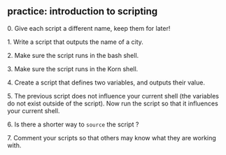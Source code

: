 ## practice: introduction to scripting

0\. Give each script a different name, keep them for later!

1\. Write a script that outputs the name of a city.

2\. Make sure the script runs in the bash shell.

3\. Make sure the script runs in the Korn shell.

4\. Create a script that defines two variables, and outputs their value.

5\. The previous script does not influence your current shell (the
variables do not exist outside of the script). Now run the script so
that it influences your current shell.

6\. Is there a shorter way to `source` the script ?

7\. Comment your scripts so that others may know what they are working
with.

